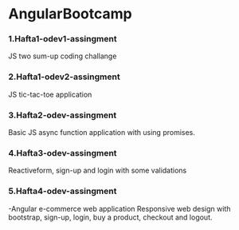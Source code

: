 # AngularBootcamp

<h3>1.Hafta1-odev1-assingment</h3> 
JS two sum-up coding challange

<h3>2.Hafta1-odev2-assingment</h3> 
JS tic-tac-toe application

<h3>3.Hafta2-odev-assingment</h3> 
Basic JS async function application with using promises.

<h3>4.Hafta3-odev-assingment</h3> 
Reactiveform, sign-up and login with some validations 


<h3>5.Hafta4-odev-assingment</h3> 
-Angular e-commerce web application
Responsive web design with bootstrap, sign-up, login, buy a product, checkout and logout.
